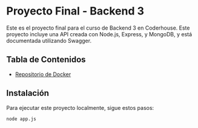<!-- @format -->

# Proyecto Final - Backend 3

Este es el proyecto final para el curso de Backend 3 en Coderhouse. Este proyecto incluye una API creada con Node.js, Express, y MongoDB, y está documentada utilizando Swagger.

## Tabla de Contenidos

-   [Repositorio de Docker](https://hub.docker.com/repository/docker/jairofloresruiz95/proyecto-final-backend-3/general)

## Instalación

Para ejecutar este proyecto localmente, sigue estos pasos:

```bash
node app.js
```
